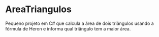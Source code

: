 # AreaTriangulos
Pequeno projeto em C# que calcula a área de dois triângulos usando a fórmula de Heron e informa qual triângulo tem a maior área.
